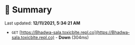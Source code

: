 # 📖 Summary
Last updated: **12/11/2021, 5:34:21 AM**

- `GET` [https://Bhadwa-sala.toxicblte.repl.co](https://Bhadwa-sala.toxicblte.repl.co) - **Down** (304ms)
